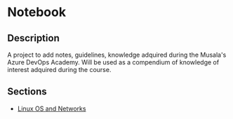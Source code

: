 # Notebook

## Description
A project to add notes, guidelines, knowledge adquired during the Musala's Azure DevOps Academy. Will be used as a compendium of knowledge of interest adquired during the course.

## Sections

* [Linux OS and Networks]()